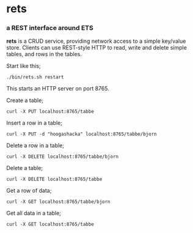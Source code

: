 # rets
### a REST interface around ETS

**rets** is a CRUD service, providing network access to a simple key/value
store.
Clients can use REST-style HTTP to read, write and delete simple tables,
and rows in the tables.

Start like this;
```
./bin/rets.sh restart
```
This starts an HTTP server on port 8765.

Create a table;
```
curl -X PUT localhost:8765/tabbe
```
Insert a row in a table;
```
curl -X PUT -d "hoogashacka" localhost:8765/tabbe/bjorn
```
Delete a row in a table;
```
curl -X DELETE localhost:8765/tabbe/bjorn
```
Delete a table;
```
curl -X DELETE localhost:8765/tabbe
```
Get a row of data;
```
curl -X GET localhost:8765/tabbe/bjorn
```
Get all data in a table;
```
curl -X GET localhost:8765/tabbe
```
